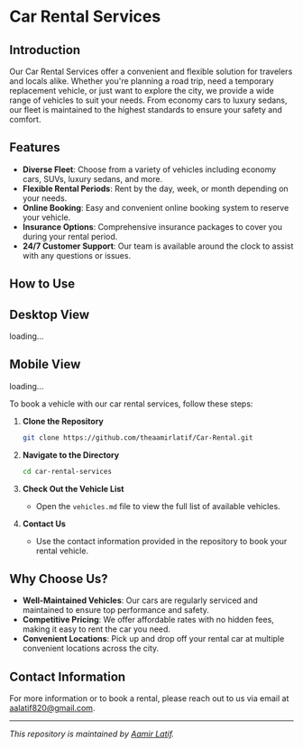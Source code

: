# Car Rental Services

## Introduction

Our Car Rental Services offer a convenient and flexible solution for travelers and locals alike. Whether you're planning a road trip, need a temporary replacement vehicle, or just want to explore the city, we provide a wide range of vehicles to suit your needs. From economy cars to luxury sedans, our fleet is maintained to the highest standards to ensure your safety and comfort.

## Features

- **Diverse Fleet**: Choose from a variety of vehicles including economy cars, SUVs, luxury sedans, and more.
- **Flexible Rental Periods**: Rent by the day, week, or month depending on your needs.
- **Online Booking**: Easy and convenient online booking system to reserve your vehicle.
- **Insurance Options**: Comprehensive insurance packages to cover you during your rental period.
- **24/7 Customer Support**: Our team is available around the clock to assist with any questions or issues.

## How to Use
## Desktop View
loading...
## Mobile View
loading...

To book a vehicle with our car rental services, follow these steps:

1. **Clone the Repository**
    ```bash
    git clone https://github.com/theaamirlatif/Car-Rental.git
    ```

2. **Navigate to the Directory**
    ```bash
    cd car-rental-services
    ```

3. **Check Out the Vehicle List**
    - Open the `vehicles.md` file to view the full list of available vehicles.

4. **Contact Us**
    - Use the contact information provided in the repository to book your rental vehicle.

## Why Choose Us?

- **Well-Maintained Vehicles**: Our cars are regularly serviced and maintained to ensure top performance and safety.
- **Competitive Pricing**: We offer affordable rates with no hidden fees, making it easy to rent the car you need.
- **Convenient Locations**: Pick up and drop off your rental car at multiple convenient locations across the city.

## Contact Information

For more information or to book a rental, please reach out to us via email at [aalatif820@gmail.com](mailto:aalatif820@gmail.com).

---

*This repository is maintained by [Aamir Latif](https://github.com/theaamirlatif).*
